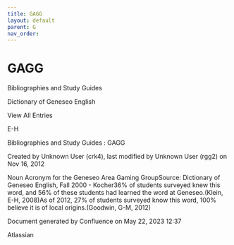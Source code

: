 ```yaml
---
title: GAGG
layout: default
parent: G
nav_order:
---
```


# GAGG

Bibliographies and Study Guides

Dictionary of Geneseo English

View All Entries

E-H

Bibliographies and Study Guides : GAGG

Created by  Unknown User (crk4), last modified by  Unknown User (rgg2) on Nov 16, 2012

Noun Acronym for the Geneseo Area Gaming GroupSource: Dictionary of Geneseo English, Fall 2000 - Kocher36% of students surveyed knew this word, and 56% of these students had learned the word at Geneseo.(Klein, E-H, 2008)As of 2012, 27% of students surveyed know this word, 100% believe it is of local origins.(Goodwin, G-M, 2012)

Document generated by Confluence on May 22, 2023 12:37

Atlassian
